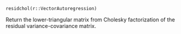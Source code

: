 ```
residchol(r::VectorAutoregression)
```

Return the lower-triangular matrix from Cholesky factorization of the residual variance-covariance matrix.
